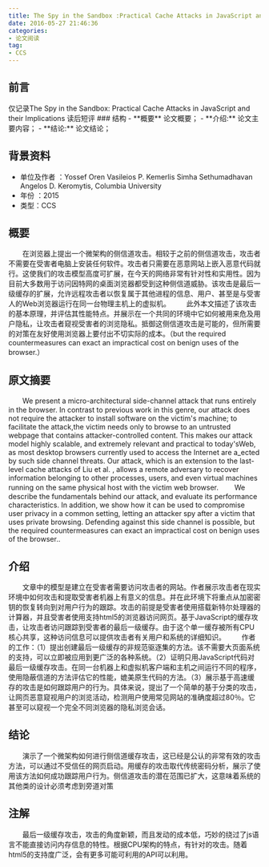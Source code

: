 ```yaml
---
title: The Spy in the Sandbox :Practical Cache Attacks in JavaScript and their Implications
date: 2016-05-27 21:46:36
categories:
- 论文阅读
tag:
- CCS
---
```

<h2 id="intro">前言</h2>仅记录The Spy in the Sandbox: Practical Cache Attacks in JavaScript and their Implications 读后短评
### 结构
- **概要** 论文概要；
- **介绍:** 论文主要内容；
- **结论:** 论文结论；

<!-- more -->
## 背景资料

* 单位及作者 ：Yossef Oren Vasileios P. Kemerlis Simha Sethumadhavan Angelos D. Keromytis, Columbia University
* 年份 ：2015
* 类型：CCS

## 概要
　　在浏览器上提出一个微架构的侧信道攻击。相较于之前的侧信道攻击，攻击者不需要在受害者电脑上安装任何软件。攻击者只需要在恶意网站上嵌入恶意代码就行。这使我们的攻击模型高度可扩展，在今天的网络非常有针对性和实用性。因为目前大多数用于访问因特网的桌面浏览器都受到这种侧信道威胁。该攻击是最后一级缓存的扩展，允许远程攻击者以恢复属于其他进程的信息、用户、甚至是与受害人的Web浏览器运行在同一台物理主机上的虚拟机。
　　此外本文描述了该攻击的基本原理，并评估其性能特点。并展示在一个共同的环境中它如何被用来危及用户隐私，让攻击者窥视受害者的浏览隐私。抵御这侧信道攻击是可能的，但所需要的对策在友好使用浏览器上要付出不切实际的成本。（but the required countermeasures can exact an impractical cost on benign uses of the browser.）
## 原文摘要
　　We present a micro-architectural side-channel attack that runs entirely in the browser. In contrast to previous work in this genre, our attack does not require the attacker to install software on the victim's machine; to facilitate the attack,the victim needs only to browse to an untrusted webpage that contains attacker-controlled content. This makes our attack model highly scalable, and extremely relevant and practical to today'sWeb, as most desktop browsers currently used to access the Internet are a_ected by such side channel threats. Our attack, which is an extension to the last-level cache attacks of Liu et al. , allows a remote adversary to recover information belonging to other processes, users, and even virtual machines running on the same physical host with the victim web browser.
　　We describe the fundamentals behind our attack, and evaluate its performance characteristics. In addition, we show how it can be used to compromise user privacy in a common setting, letting an attacker spy after a victim that uses private browsing. Defending against this side channel is possible, but the required countermeasures can exact an impractical cost on benign uses of the browser..

## 介绍
　　文章中的模型是建立在受害者需要访问攻击者的网站。作者展示攻击者在现实环境中如何攻击和提取受害者机器上有意义的信息。并在此环境下将重点从加密密钥的恢复转向到对用户行为的跟踪。攻击的前提是受害者使用搭载新特尔处理器的计算器，并且受害者使用支持html5的浏览器访问网页。基于JavaScript的缓存攻击，让攻击者访问跟踪到受害者的最后一级缓存。由于这个单一缓存被所有CPU核心共享，这种访问信息可以提供攻击者有关用户和系统的详细知识。
　　作者的工作：（1）提出创建最后一级缓存的非规范驱逐集的方法。该不需要大页面系统的支持，可以立即被应用到更广泛的各种系统。（2）证明只用JavaScript代码对最后一级缓存攻击。在同一台机器上和虚拟机客户端和主机之间运行不同的程序，使用隐蔽信道的方法评估它的性能，媲美原生代码的方法。（3）展示基于高速缓存的攻击是如何跟踪用户的行为。具体来说，提出了一个简单的基于分类的攻击，让网页恶意窥视用户的浏览活动，检测用户使用常见网站的准确度超过80％。它甚至可以窥视一个完全不同浏览器的隐私浏览会话。
## 结论
　　演示了一个微架构如何进行侧信道缓存攻击，这已经是公认的非常有效的攻击方法，可以通过不受信任的网页启动。用缓存的攻击取代传统密码分析，展示了使用该方法如何成功跟踪用户行为。侧信道攻击的潜在范围已扩大，这意味着系统的其他类的设计必须考虑到旁道对策

## 注解
　　最后一级缓存攻击，攻击的角度新颖，而且发动的成本低，巧妙的绕过了js语言不能直接访问内存信息的特性。根据CPU架构的特点，有针对的攻击。随着html5的支持度广泛，会有更多可能可利用的API可以利用。